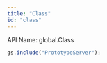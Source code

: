 ```yaml
---
title: "Class"
id: "class"
---
```


API Name: global.Class

```js
gs.include("PrototypeServer");
```